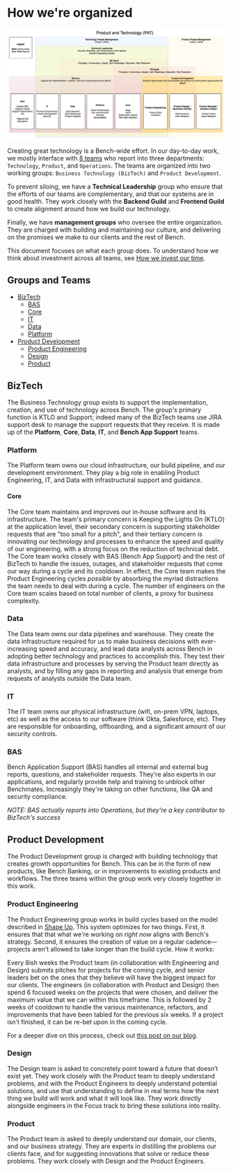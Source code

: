 # How we're organized

[![Overview of how the Technology Teams are organized](images/groups-and-functions.png)](images/groups-and-functions.png)

Creating great technology is a Bench-wide effort. In our day-to-day work, we mostly interface with [8 teams](#groups-and-teams) who report into three departments: `Technology`, `Product`, and `Operations`. The teams are organized into two working groups: `Business Technology (BizTech)` and `Product Development`.

To prevent siloing, we have a **Technical Leadership** group who ensure that the efforts of our teams are complementary, and that our systems are in good health. They work closely with the **Backend Guild** and **Frontend Guild** to create alignment around how we build our technology.

Finally, we have **management groups** who oversee the entire organization. They are charged with building and maintaining our culture, and delivering on the promises we make to our clients and the rest of Bench.

This document focuses on what each group does. To understand how we think about investment across all teams, see [How we invest our time](how-we-invest-our-time.md).

## Groups and Teams
- [BizTech](#biztech)
  - [BAS](#bas)
  - [Core](#core)
  - [IT](#it)
  - [Data](#data)
  - [Platform](#platform)
- [Product Development](#product-development)
  - [Product Engineering](#product-engineering)
  - [Design](#design)
  - [Product](#product)

## BizTech

The Business Technology group exists to support the implementation, creation, and use of technology across Bench. The group's primary function is KTLO and Support; indeed many of the BizTech teams use JIRA support desk to manage the support requests that they receive. It is made up of the **Platform**, **Core**, **Data**, **IT**, and **Bench App Support** teams.

### Platform

The Platform team owns our cloud infrastructure, our build pipeline, and our development environment. They play a big role in enabling Product Engineering, IT, and Data with infrastructural support and guidance. 

#### Core

The Core team maintains and improves our in-house software and its infrastructure. The team's primary concern is Keeping the Lights On (KTLO) at the application level, their secondary concern is supporting stakeholder requests that are "too small for a pitch", and their tertiary concern is innovating our technology and processes to enhance the speed and quality of our engineering, with a strong focus on the reduction of technical debt. The Core team works closely with BAS (Bench App Support) and the rest of BizTech to handle the issues, outages, and stakeholder requests that come our way during a cycle and its cooldown. In effect, the Core team makes the Product Engineering cycles _possible_ by absorbing the myriad distractions the team needs to deal with during a cycle. The number of engineers on the Core team scales based on total number of clients, a proxy for business complexity.

### Data

The Data team owns our data pipelines and warehouse. They create the data infrastructure required for us to make business decisions with ever-increasing speed and accuracy, and lead data analysts across Bench in adopting better technology and practices to accomplish this. They test their data infrastructure and processes by serving the Product team directly as analysts, and by filling any gaps in reporting and analysis that emerge from requests of analysts outside the Data team.

### IT

The IT team owns our physical infrastructure (wifi, on-prem VPN, laptops, etc) as well as the access to our software (think Okta, Salesforce, etc). They are responsible for onboarding, offboarding, and a significant amount of our security controls.

### BAS

Bench Application Support (BAS) handles all internal and external bug reports, questions, and stakeholder requests. They're also experts in our applications, and regularly provide help and training to unblock other Benchmates. Increasingly they're taking on other functions, like QA and security compliance.

_NOTE: BAS actually reports into Operations, but they're a key contributor to BizTech's success_

## Product Development

The Product Development group is charged with building technology that creates growth opportunities for Bench. This can be in the form of new products, like Bench Banking, or in improvements to existing products and workflows. The three teams within the group work very closely together in this work.

### Product Engineering

The Product Engineering group works in build cycles based on the model described in [Shape Up](https://basecamp.com/shapeup/webbook). This system optimizes for two things. First, it ensures that that what we're working on _right now_ aligns with Bench's strategy. Second, it ensures the creation of value on a regular cadence—projects aren't allowed to take longer than the build cycle. How it works:  

Every 8ish weeks the Product team (in collaboration with Engineering and Design) submits pitches for projects for the coming cycle, and senior leaders bet on the ones that they believe will have the biggest impact for our clients. The engineers (in collaboration with Product and Design) then spend 6 focused weeks on the projects that were chosen, and deliver the maximum value that we can within this timeframe. This is followed by 2 weeks of cooldown to handle the various maintenance, refactors, and improvements that have been tabled for the previous six weeks. If a project isn't finished, it can be re-bet upon in the coming cycle.

For a deeper dive on this process, check out [this post on our blog](https://medium.com/lifeatbench/how-we-build-product-at-bench-a095d7f62872).

### Design

The Design team is asked to concretely point toward a future that doesn’t exist yet. They work closely with the Product team to deeply understand problems, and with the Product Engineers to deeply understand potential solutions, and use that understanding to define in real terms how the next thing we build will work and what it will look like. They work directly alongside engineers in the Focus track to bring these solutions into reality.

### Product

The Product team is asked to deeply understand our domain, our clients, and our business strategy. They are experts in distilling the problems our clients face, and for suggesting innovations that solve or reduce these problems. They work closely with Design and the Product Engineers.